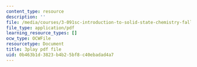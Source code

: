 ```yaml
---
content_type: resource
description: ''
file: /media/courses/3-091sc-introduction-to-solid-state-chemistry-fall-2010/0b463b1d3823b4b25bf8c40ebadad4a7_LHRZLeQ2aaM.pdf
file_type: application/pdf
learning_resource_types: []
ocw_type: OCWFile
resourcetype: Document
title: 3play pdf file
uid: 0b463b1d-3823-b4b2-5bf8-c40ebadad4a7
---
```


